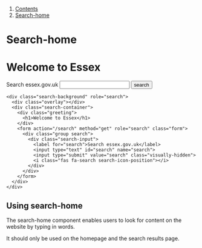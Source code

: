 <div class="breadcrumbs">
  <ol>
    <li><a href="/docs/core/contents">Contents</a></li>
    <li><a href="#">Search-home</a></li>
  </ol>
</div>

# Search-home

<div class="search-background" role="search">
  <div class="overlay"></div>
  <div class="search-container">
    <div class="greeting">
      <h1>Welcome to Essex</h1>
    </div>
    <form action="/search" method="get" role="search" class="form">
      <div class="group search">
        <div class="search-input">
          <label for="search">Search essex.gov.uk</label>
          <input type="text" id="search" name="search">
          <input type="submit" value="search" class="visually-hidden">
          <i class="fas fa-search search-icon-position"></i>
        </div>
      </div>
    </form>
  </div>
</div>

    <div class="search-background" role="search">
      <div class="overlay"></div>
      <div class="search-container">
        <div class="greeting">
          <h1>Welcome to Essex</h1>
        </div>
        <form action="/search" method="get" role="search" class="form">
          <div class="group search">
            <div class="search-input">
              <label for="search">Search essex.gov.uk</label>
              <input type="text" id="search" name="search">
              <input type="submit" value="search" class="visually-hidden">
              <i class="fas fa-search search-icon-position"></i>
            </div>
          </div>
        </form>
      </div>
    </div>

## Using search-home

The search-home component enables users to look for content on the website by typing in words.

It should only be used on the homepage and the search results page.
